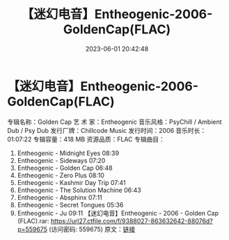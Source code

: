 ﻿---
title: 【迷幻电音】Entheogenic-2006-GoldenCap(FLAC)
date: 2023-06-01 20:42:48
categories: 古典音乐、新世纪、纯音雅乐
tags: 纯音雅乐
---
# 【迷幻电音】Entheogenic-2006-GoldenCap(FLAC)

专辑名称：Golden Cap
艺 术 家：Entheogenic
音乐风格：PsyChill / Ambient Dub / Psy Dub
发行厂牌：Chillcode Music
发行时间：2006
音乐时长：01:07:22
专辑容量：418 MB
资源品质：FLAC
专辑曲目：
01. Entheogenic - Midnight Eyes 08:39
02. Entheogenic - Sideways 07:20
03. Entheogenic - Golden Cap 06:48
04. Entheogenic - Zero Plus 08:10
05. Entheogenic - Kashmir Day Trip 07:41
06. Entheogenic - The Solution Machine 06:43
07. Entheogenic - Absphinx 07:11
08. Entheogenic - Secret Tongues 05:36
09. Entheogenic - Ju 09:11
【迷幻电音】Entheogenic - 2006 - Golden Cap (FLAC).rar: https://url27.ctfile.com/f/9388027-863632642-88076d?p=559675
(访问密码: 559675)
原文：[链接](https://blog.sina.com.cn/s/blog_1647c7e760103125c.html)